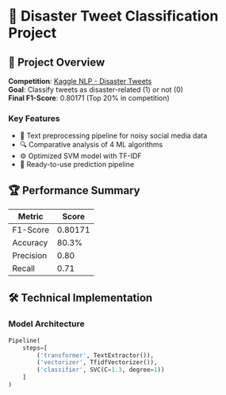 # 🚨 Disaster Tweet Classification Project

## 📌 Project Overview

**Competition**: [Kaggle NLP - Disaster Tweets](https://www.kaggle.com/c/nlp-getting-started)  
**Goal**: Classify tweets as disaster-related (1) or not (0)  
**Final F1-Score**: 0.80171 (Top 20% in competition)

### Key Features
- 🧹 Text preprocessing pipeline for noisy social media data
- 🔍 Comparative analysis of 4 ML algorithms
- ⚙️ Optimized SVM model with TF-IDF
- 🚀 Ready-to-use prediction pipeline

## 🏆 Performance Summary

| Metric        | Score   |
|--------------|---------|
| F1-Score     | 0.80171 |
| Accuracy     | 80.3%   |
| Precision    | 0.80    |
| Recall       | 0.71    |

## 🛠 Technical Implementation

### Model Architecture
```python
Pipeline(
    steps=[
        ('transformer', TextExtractor()),
        ('vectorizer', TfidfVectorizer()),
        ('classifier', SVC(C=1.3, degree=1))
    ]
)
